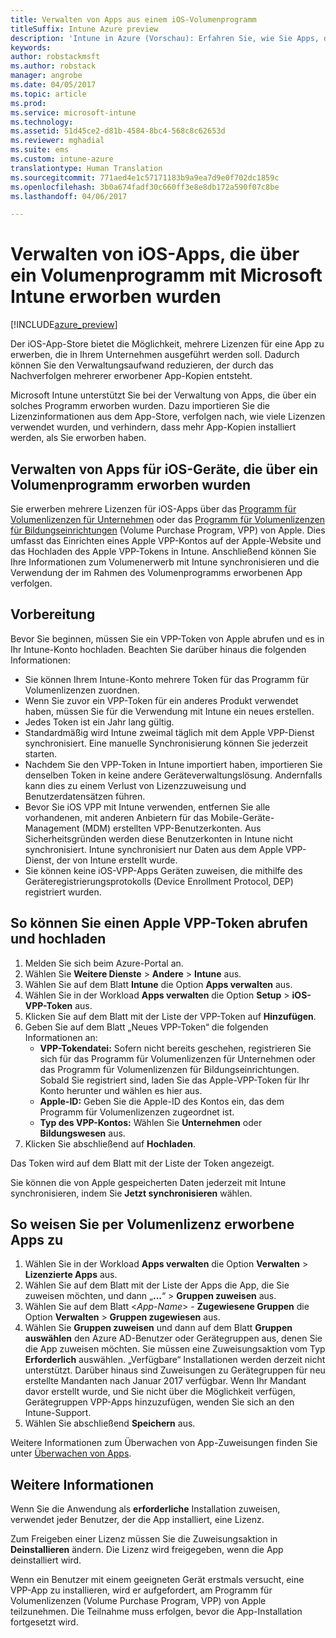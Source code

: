 ```yaml
---
title: Verwalten von Apps aus einem iOS-Volumenprogramm
titleSuffix: Intune Azure preview
description: 'Intune in Azure (Vorschau): Erfahren Sie, wie Sie Apps, die Sie per Volumenlizenz im iOS Store erworben haben, in Intune synchronisieren und dann ihre Nutzung verwalten und nachverfolgen.'
keywords: 
author: robstackmsft
ms.author: robstack
manager: angrobe
ms.date: 04/05/2017
ms.topic: article
ms.prod: 
ms.service: microsoft-intune
ms.technology: 
ms.assetid: 51d45ce2-d81b-4584-8bc4-568c8c62653d
ms.reviewer: mghadial
ms.suite: ems
ms.custom: intune-azure
translationtype: Human Translation
ms.sourcegitcommit: 771aed4e1c57171183b9a9ea7d9e0f702dc1859c
ms.openlocfilehash: 3b0a674fadf30c660ff3e8e8db172a590f07c8be
ms.lasthandoff: 04/06/2017

---
```


# <a name="how-to-manage-ios-apps-you-purchased-through-a-volume-purchase-program-with-microsoft-intune"></a>Verwalten von iOS-Apps, die über ein Volumenprogramm mit Microsoft Intune erworben wurden


[!INCLUDE[azure_preview](../includes/azure_preview.md)]

Der iOS-App-Store bietet die Möglichkeit, mehrere Lizenzen für eine App zu erwerben, die in Ihrem Unternehmen ausgeführt werden soll. Dadurch können Sie den Verwaltungsaufwand reduzieren, der durch das Nachverfolgen mehrerer erworbener App-Kopien entsteht.

Microsoft Intune unterstützt Sie bei der Verwaltung von Apps, die über ein solches Programm erworben wurden. Dazu importieren Sie die Lizenzinformationen aus dem App-Store, verfolgen nach, wie viele Lizenzen verwendet wurden, und verhindern, dass mehr App-Kopien installiert werden, als Sie erworben haben.

## <a name="manage-volume-purchased-apps-for-ios-devices"></a>Verwalten von Apps für iOS-Geräte, die über ein Volumenprogramm erworben wurden
Sie erwerben mehrere Lizenzen für iOS-Apps über das [Programm für Volumenlizenzen für Unternehmen](http://www.apple.com/business/vpp/) oder das [Programm für Volumenlizenzen für Bildungseinrichtungen](http://volume.itunes.apple.com/us/store) (Volume Purchase Program, VPP) von Apple. Dies umfasst das Einrichten eines Apple VPP-Kontos auf der Apple-Website und das Hochladen des Apple VPP-Tokens in Intune.  Anschließend können Sie Ihre Informationen zum Volumenerwerb mit Intune synchronisieren und die Verwendung der im Rahmen des Volumenprogramms erworbenen App verfolgen.

## <a name="before-you-start"></a>Vorbereitung
Bevor Sie beginnen, müssen Sie ein VPP-Token von Apple abrufen und es in Ihr Intune-Konto hochladen. Beachten Sie darüber hinaus die folgenden Informationen:

* Sie können Ihrem Intune-Konto mehrere Token für das Programm für Volumenlizenzen zuordnen.
* Wenn Sie zuvor ein VPP-Token für ein anderes Produkt verwendet haben, müssen Sie für die Verwendung mit Intune ein neues erstellen.
* Jedes Token ist ein Jahr lang gültig.
* Standardmäßig wird Intune zweimal täglich mit dem Apple VPP-Dienst synchronisiert. Eine manuelle Synchronisierung können Sie jederzeit starten.
* Nachdem Sie den VPP-Token in Intune importiert haben, importieren Sie denselben Token in keine andere Geräteverwaltungslösung. Andernfalls kann dies zu einem Verlust von Lizenzzuweisung und Benutzerdatensätzen führen.
* Bevor Sie iOS VPP mit Intune verwenden, entfernen Sie alle vorhandenen, mit anderen Anbietern für das Mobile-Geräte-Management (MDM) erstellten VPP-Benutzerkonten. Aus Sicherheitsgründen werden diese Benutzerkonten in Intune nicht synchronisiert. Intune synchronisiert nur Daten aus dem Apple VPP-Dienst, der von Intune erstellt wurde.
* Sie können keine iOS-VPP-Apps Geräten zuweisen, die mithilfe des Geräteregistrierungsprotokolls (Device Enrollment Protocol, DEP) registriert wurden.

## <a name="to-get-and-upload-an-apple-vpp-token"></a>So können Sie einen Apple VPP-Token abrufen und hochladen

1. Melden Sie sich beim Azure-Portal an.
2. Wählen Sie **Weitere Dienste** > **Andere** > **Intune** aus.
3. Wählen Sie auf dem Blatt **Intune** die Option **Apps verwalten** aus.
1.  Wählen Sie in der Workload **Apps verwalten** die Option **Setup** > **iOS-VPP-Token** aus.
2.  Klicken Sie auf dem Blatt mit der Liste der VPP-Token auf **Hinzufügen**.
3.  Geben Sie auf dem Blatt „Neues VPP-Token“ die folgenden Informationen an:
    - **VPP-Tokendatei:** Sofern nicht bereits geschehen, registrieren Sie sich für das Programm für Volumenlizenzen für Unternehmen oder das Programm für Volumenlizenzen für Bildungseinrichtungen. Sobald Sie registriert sind, laden Sie das Apple-VPP-Token für Ihr Konto herunter und wählen es hier aus.
    - **Apple-ID:** Geben Sie die Apple-ID des Kontos ein, das dem Programm für Volumenlizenzen zugeordnet ist.
    - **Typ des VPP-Kontos:** Wählen Sie **Unternehmen** oder **Bildungswesen** aus.
4. Klicken Sie abschließend auf **Hochladen**.

Das Token wird auf dem Blatt mit der Liste der Token angezeigt.


Sie können die von Apple gespeicherten Daten jederzeit mit Intune synchronisieren, indem Sie **Jetzt synchronisieren** wählen.

## <a name="to-assign-a-volume-purchased-app"></a>So weisen Sie per Volumenlizenz erworbene Apps zu

1. Wählen Sie in der Workload **Apps verwalten** die Option **Verwalten** > **Lizenzierte Apps** aus.
2. Wählen Sie auf dem Blatt mit der Liste der Apps die App, die Sie zuweisen möchten, und dann „**...**“ > **Gruppen zuweisen** aus.
3. Wählen Sie auf dem Blatt <*App-Name*> - **Zugewiesene Gruppen** die Option **Verwalten** > **Gruppen zugewiesen** aus.
4. Wählen Sie **Gruppen zuweisen** und dann auf dem Blatt **Gruppen auswählen** den Azure AD-Benutzer oder Gerätegruppen aus, denen Sie die App zuweisen möchten.
Sie müssen eine Zuweisungsaktion vom Typ **Erforderlich** auswählen. „Verfügbare“ Installationen werden derzeit nicht unterstützt. Darüber hinaus sind Zuweisungen zu Gerätegruppen für neu erstellte Mandanten nach Januar 2017 verfügbar. Wenn Ihr Mandant davor erstellt wurde, und Sie nicht über die Möglichkeit verfügen, Gerätegruppen VPP-Apps hinzuzufügen, wenden Sie sich an den Intune-Support.
5. Wählen Sie abschließend **Speichern** aus.

Weitere Informationen zum Überwachen von App-Zuweisungen finden Sie unter [Überwachen von Apps](monitor-apps.md).

## <a name="further-information"></a>Weitere Informationen

Wenn Sie die Anwendung als **erforderliche** Installation zuweisen, verwendet jeder Benutzer, der die App installiert, eine Lizenz.

Zum Freigeben einer Lizenz müssen Sie die Zuweisungsaktion in **Deinstallieren** ändern. Die Lizenz wird freigegeben, wenn die App deinstalliert wird.

Wenn ein Benutzer mit einem geeigneten Gerät erstmals versucht, eine VPP-App zu installieren, wird er aufgefordert, am Programm für Volumenlizenzen (Volume Purchase Program, VPP) von Apple teilzunehmen. Die Teilnahme muss erfolgen, bevor die App-Installation fortgesetzt wird.

